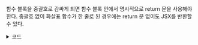 함수 블록을 중괄호로 감싸게 되면 함수 블록 안에서 명시적으로 return 문을 사용해야 한다. 중괄호 없이 화살표 함수가 한 줄로 된 경우에는 return 문 없이도 JSX를 반환할 수 있다.
<details>
    <summary>코드</summary>

작동 된 코드
    
```
import React from "react";

const IterationSample=()=>{
    const names=['snowman','ice','snow','wind'];
    const nameList=names.map(name=>
        <li key={name}>{name}</li>
    );
    return <ul>{nameList}</ul>;
};

export default IterationSample;
```

작동 안된 코드

```
import React from "react";

const IterationSample=()=>{
    const names=['snowman','ice','snow','wind'];
    const nameList=names.map(name=>{
        <li key={name}>{name}</li>
    });
    return <ul>{nameList}</ul>;
};

export default IterationSample;
```

</details>
